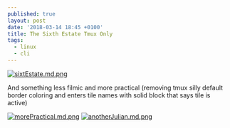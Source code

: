 ```yaml
---
published: true
layout: post
date: '2018-03-14 18:45 +0100'
title: The Sixth Estate Tmux Only
tags:
  - linux
  - cli
---
```

[![sixtEstate.md.png](https://images.weserv.nl/?url=//cdn.scrot.moe/images/2018/03/14/sixtEstate.md.png)](https://images.weserv.nl/?url=//cdn.scrot.moe/images/2018/03/14/sixtEstate.png)

And something less filmic and more practical (removing tmux silly default border coloring and enters tile names with solid block that says tile is active)

[![morePractical.md.png](https://images.weserv.nl/?url=//cdn.scrot.moe/images/2018/03/14/morePractical.md.png)](https://images.weserv.nl/?url=//cdn.scrot.moe/images/2018/03/14/morePractical.png)
[![anotherJulian.md.png](https://images.weserv.nl/?url=//cdn.scrot.moe/images/2018/03/14/anotherJulian.md.png)](https://images.weserv.nl/?url=//cdn.scrot.moe/images/2018/03/14/anotherJulian.png)
